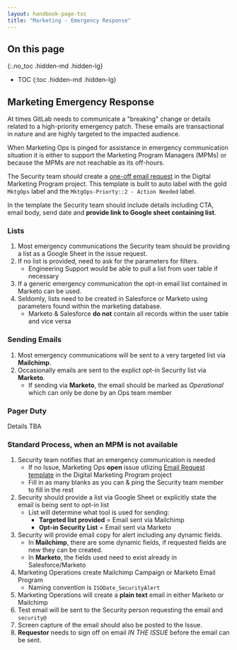 ```yaml
---
layout: handbook-page-toc
title: "Marketing - Emergency Response"
---
```


## On this page
{:.no_toc .hidden-md .hidden-lg}

- TOC
{:toc .hidden-md .hidden-lg}

## Marketing Emergency Response

At times GitLab needs to communicate a "breaking" change or details related to a high-priority emergency patch. These emails are transactional in nature and are highly targeted to the impacted audience. 

When Marketing Ops is pinged for assistance in emergency communication situation it is either to support the Marketing Program Managers (MPMs) or because the MPMs are not reachable as its off-hours. 

The Security team *should* create a [one-off email request](https://gitlab.com/gitlab-com/marketing/digital-marketing-programs/blob/master/.gitlab/issue_templates/Email-Request-mpm.md) in the Digital Marketing Program project. This template is built to auto label with the gold `MktgOps` label and the `MktgOps-Priorty::2 - Action Needed` label. 

In the template the Security team should include details including CTA, email body, send date and **provide link to Google sheet containing list**. 

### Lists 

1. Most emergency communications the Security team should be providing a list as a Google Sheet in the issue request. 
1. If no list is provided, need to ask for the parameters for filters. 
     - Engineering Support would be able to pull a list from user table if necessary
1. If a generic emergency communication the opt-in email list contained in Marketo can be used. 
1. Seldomly, lists need to be created in Salesforce or Marketo using parameters found within the marketing database.  
     - Marketo & Salesforce **do not** contain all records within the user table and vice versa

### Sending Emails 

1. Most emergency communications will be sent to a very targeted list via **Mailchimp**.
1. Occasionally emails are sent to the explict opt-in Security list via **Marketo**. 
     - If sending via **Marketo**, the email should be marked as *Operational* which can only be done by an Ops team member


### Pager Duty

Details TBA

### Standard Process, when an MPM is not available

1. Security team notifies that an emergency communication is needed
     - If no Issue, Marketing Ops **open** issue utlizing [Email Request template](https://gitlab.com/gitlab-com/marketing/digital-marketing-programs/issues/new?issuable_template=Email-Request-mpm) in the Digital Marketing Program project
     - Fill in as many blanks as you can & ping the Security team member to fill in the rest 
1. Security should provide a list via Google Sheet or explicitly state the email is being sent to opt-in list
     - List will determine what tool is used for sending:
          - **Targeted list provided** = Email sent via Mailchimp
          - **Opt-in Security List** = Email sent via Marketo
1. Security will provide email copy for alert including any dynamic fields.
     - In **Mailchimp**, there are some dynamic fields, if requested fields are new they can be created. 
     - In **Marketo**, the fields used need to exist already in Salesforce/Marketo
1. Marketing Operations create Mailchimp Campaign or Marketo Email Program
     - Naming convention is `ISODate_SecurityAlert`
1. Marketing Operations will create a **plain text** email in either Marketo or Mailchimp
1. Test email will be sent to the Security person requesting the email and `security@` 
1. Screen capture of the email should also be posted to the Issue. 
1. **Requestor** needs to sign off on email *IN THE ISSUE* before the email can be sent. 







